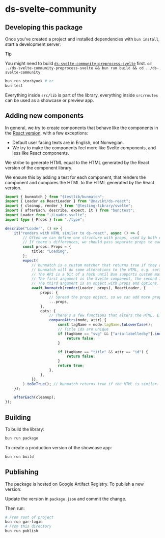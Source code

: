 # ds-svelte-community

## Developing this package

Once you've created a project and installed dependencies with `bun install`, start a development server:

> [!TIP]
> You might need to build [`ds-svelte-community-preprocess-svelte`](../ds-svelte-community-preprocess-svelte/) first.
> `cd ../ds-svelte-community-preprocess-svelte && bun run build && cd ../ds-svelte-community`

```bash
bun run storbyook # or
bun test
```

Everything inside `src/lib` is part of the library, everything inside `src/routes` can be used as a showcase or preview app.

## Adding new components

In general, we try to create components that behave like the components in the [React version](https://github.com/navikt/aksel/tree/main/%40navikt/core/react), with a few exceptions:

- Default user facing texts are in English, not Norwegian.
- We try to make the components feel more like Svelte components, and less like React components.

We stribe to generate HTML equal to the HTML generated by the React version of the component library.

We ensure this by adding a test for each component, that renders the component and compares the HTML to the HTML generated by the React version.

```typescript
import { bunmatch } from "$testlib/bunmatch";
import { Loader as ReactLoader } from "@navikt/ds-react";
import { cleanup, render } from "@testing-library/svelte";
import { afterEach, describe, expect, it } from "bun:test";
import Loader from "./Loader.svelte";
import type { Props } from "./type";

describe("Loader", () => {
	it("renders with HTML similar to ds-react", async () => {
		// Often we can define one structure with props, used by both components.
		// If there's differences, we should pass separate props to each component.
		const props: Props = {
			title: "Loading",
		};
		expect(
			// bunmatch is a custom matcher that returns true if they are similar.
			// bunmatch will do some alterations to the HTML, e.g. sort attributes, classes and format the html.
			// The API is a bit of a hack until Bun supports custom matchers.
			// The first argument is the Svelte component, the second is the React component.
			// The third argument is an object with props and options.
			await bunmatch(render(Loader, props), ReactLoader, {
				props: {
					// Spread the props object, so we can add more props if needed.
					...props,
				},
				opts: {
					// There's a few functions that alters the HTML. E.g. this one removes any attribute where the function returns false.
					compareAttrs(node, attr) {
						const tagName = node.tagName.toLowerCase();
						// Title ids are unique
						if (tagName == "svg" && ["aria-labelledby"].includes(attr)) {
							return false;
						}

						if (tagName == "title" && attr == "id") {
							return false;
						}
						return true;
					},
				},
			}),
		).toBeTrue(); // bunmatch returns true if the HTML is similar.
	});

	afterEach(cleanup);
});
```

## Building

To build the library:

```bash
bun run package
```

To create a production version of the showcase app:

```bash
bun run build
```

## Publishing

The package is hosted on Google Artifact Registry. To publish a new version:

Update the version in `package.json` and commit the change.

Then run:

```bash
# From root of project
bun run gar-login
# From this directory
bun run publish
```

